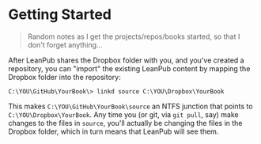 # Getting Started

> Random notes as I get the projects/repos/books started, so that I don't forget
> anything...

After LeanPub shares the Dropbox folder with you, and you've created a repository,
you can "import" the existing LeanPub content by mapping the Dropbox folder into
the repository:

```
C:\YOU\GitHub\YourBook\> linkd source C:\YOU\Dropbox\YourBook
```

This makes `C:\YOU\GitHub\YourBook\source` an NTFS junction that points to
`C:\YOU\Dropbox\YourBook`.  Any time you (or git, via `git pull`, say) make changes
to the files in `source`, you'll actually be changing the files in the Dropbox
folder, which in turn means that LeanPub will see them.
